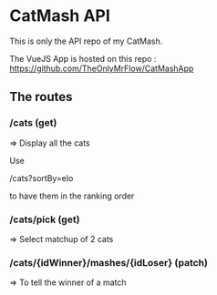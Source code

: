 # CatMash API

This is only the API repo of my CatMash.

The VueJS App is hosted on this repo :
https://github.com/TheOnlyMrFlow/CatMashApp

## The routes

### /cats (get)

=> Display all the cats

Use 

/cats?sortBy=elo

to have them in the ranking order

### /cats/pick (get)

=> Select matchup of 2 cats

### /cats/{idWinner}/mashes/{idLoser} (patch)

=> To tell the winner of a match


